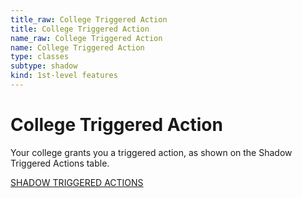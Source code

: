 ```yaml
---
title_raw: College Triggered Action
title: College Triggered Action
name_raw: College Triggered Action
name: College Triggered Action
type: classes
subtype: shadow
kind: 1st-level features
---
```


# College Triggered Action

Your college grants you a triggered action, as shown on the Shadow Triggered Actions table.

[SHADOW TRIGGERED ACTIONS](./Shadow%20Triggered%20Actions/Shadow%20Triggered%20Actions.md)
